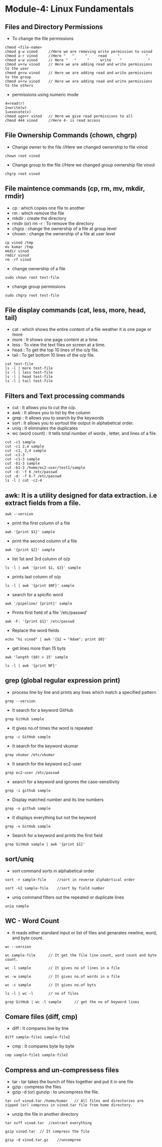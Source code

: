 # Module-4: Linux Fundamentals
## Files and Directory Permissions
* To change the file permissions
```
chmod <file-name>
chmod g-w vinod     //Here we are removing write permission to vinod
chmod a-r vinod     //Here "   "     "     read     "            "
chmod u-w vinod     // Here "   "     "     write    "            "
chmod u+rw vinod    // Here we are adding read and write permissions to the user
chmod g+rw vinod    // Here we are adding read and write permissions to the group
chmod o+rw vinod    // Here we are adding read and write permissions to the others
```
* permissions using numeric mode
```
4=read(r)
2=write(w)
1=execote(x)
chmod ugo+r vinod   // Here we give read permissions to all
chmod 444 vinod     //Here 4- is read access
```
## File Ownership Commands (chown, chgrp)
* Change owner to the file  //Here we changed ownership to file vinod
```
chown root vinod
```
* Change group to the file  //Here we changed group ownership file vinod
```
chgrp root vinod    
```
## File maintence commands (cp, rm, mv, mkdir, rmdir)
* cp : which copies one file to another
* rm : which remove the file
* mkdir : create the directory
* rmdir (or) rm -r : To remove the directory
* chgrp : change the ownership of a file at group level
* chown : change the ownership of a file at user level
```
cp vinod /tmp
mv kumar /tmp
mkdir vinod
rmdir vinod
rm -rf vinod
```
* change ownership of a file
```
sudo chown root test-file
```
* change group permissions
```
sudo chgrp root test-file
```
## File display commands (cat, less, more, head, tail)
* cat : which shows the entire content of a file weather it is one page or more
* more : It shows one page content at a time.
* less : To view the text files on screen at a time.
* head : To get the top 10 lines of the o/p file.
* tail : To get bottom 10 lines of the o/p file.
```
cat test-file
ls -l | more test-file 
ls -l | less test-file
ls -l | head test-file
ls -l | tail test-file
```
## Filters and Text processing commands
* cut : It allows you to cut the o/p.
* awk : It allows you to list by the column
* grep : It allows you to search by the keywords
* sort : It allows you to sortout the output in alphabetical order.
* uniq : It eliminates the duplicates
* wc (word count) : It tells total number of words , letter, and lines of a file.
```
cut -c1 sample
cut -c1 2,4 sample
cut -c1, 2,4 sample
cut -c1-3
cut -c1-3 sample
cut -b1-3 sample
cut -b1-3 /home/ec2-user/test1/sample
cut -d: -f 6 /etc/passwd
cut -d: -f 6-7 /etc/passwd
ls -l | cut -c2-4
```
## awk: It is a utility designed for data extraction. i.e extract fields from a file.
```
awk --version
```
* print the first column of a file
```
awk '{print $1}' sample
```
* print the second column of a file
```
awk '{print $2}' sample
```
* list 1st and 3rd column of o/p
```
ls -l | awk '{print $1, $3}' sample
```
* prints last column of o/p
```
ls -l | awk '{print $NF}' sample
```
* search for a spicific word
```
awk '/pipeline/ {print}' sample
```
* Prints first field of a file '/etc/passwd'
```
awk -F: '{print $1}' /etc/passwd
```
* Replace the word fields
```
echo "hi vinod" | awk '{$2 = "Adam"; print $0}'
```
* get lines more than 15 byts
```
awk 'length ($0) > 15' sample
```
```
ls -l | awk '{print NF}'
```
## grep (global regular expression print)
* process line by line and prints any lines which match a specified pattern
```
grep --version
```
* It search for a keyword GitHub
```
grep GitHub sample
```
* It gives no.of times the word is repeated
```
grep -c GitHub sample
```
* It search for the keyword vkumar
```
grep vkumar /etc/vkumar
```
* It search for the keyword ec2-user
```
grep ec2-user /etc/passwd
```
* search for a keyword and ignores the case-sensitivity
```
grep -i github sample
```
* Display matched number and its line numbers
```
grep -n github sample
```
* It displays everything but not the keyword
```
grep -v GitHub sample
```
* Search for a keyword and prints the first field
```
grep GitHub sample | awk '{print $1}'
```
## sort/uniq
* sort command sorts in alphabetical order
```
sort -r sample-file     //sort in reverse alphabrtical order
```
```
sort -k2 sample-file    //sort by field number
```
* uniq command filters out the repeated or duplicate lines
```
uniq sample
```
## WC - Word Count
* It reads either standard input or list of files and genarates newline, word, and byte count. 
```
wc --version
```
```
wc sample-file      // It get the file line count, word count and byte count.
```
```
wc -l sample        // It gives no of lines in a file
```
```
wc -w sample        // It gives no.of words in a file
```
```
wc -c sample        // It gives no.of byts
```
```
ls -l | wc -l       // no of files
```
```
grep GitHub | wc -l sample      // get the no of keyword lines
```
## Comare files (diff, cmp)
* diff : It compares line by line
```
diff sample-file1 sample-file2
```
* cmp : It compares byte by byte
```
cmp sample-file1 sample-file2
```
## Compress and un-compressess files
* tar : tar takes the bunch of files together and put it in one file
* gzip : compress the files
* gzip -d (or) gunzip : to uncompress the file.
```
tar cvf vinod.tar /home/kumar   // All files and directories are zipped (or) compress in vinod.tar file from home directory.
```
* unzip the file in another directory
```
tar xvff vinod.tar  //extract everything
```
```
gzip vinod.tar  // It compress the file
```
```
gzip -d vinod.tar.gz    //uncompree
```